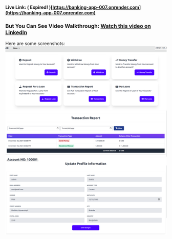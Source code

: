 #### Live Link: ( Expired! )[https://banking-app-007.onrender.com](https://banking-app-007.onrender.com)
### But You Can See Video Walkthrough: [Watch this video on LinkedIn](https://www.linkedin.com/posts/mdshakib00777_its-time-to-share-my-latest-django-project-activity-7277649481318236160-QXtX?utm_source=share&utm_medium=member_desktop&rcm=ACoAAFCu_ZEBQ0N86JvEpiC2murQ_PWIade0mWc)

Here are some screenshots:
![1](https://github.com/mdshakib007/Banking-APP/blob/main/screenshots/1.png)
![2](https://github.com/mdshakib007/Banking-APP/blob/main/screenshots/2.png)
![3](https://github.com/mdshakib007/Banking-APP/blob/main/screenshots/3.png)
